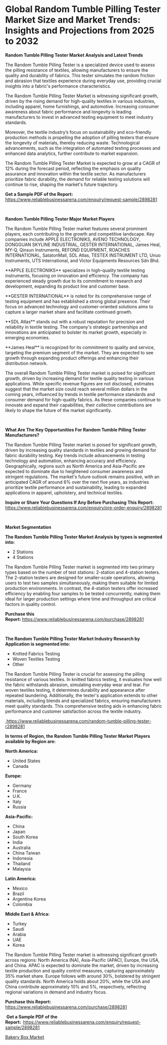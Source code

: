 <p><h1>Global Random Tumble Pilling Tester Market Size and Market Trends: Insights and Projections from 2025 to 2032</h1></p><p><strong>Random Tumble Pilling Tester Market Analysis and Latest Trends</strong></p>
<p><p>The Random Tumble Pilling Tester is a specialized device used to assess the pilling resistance of textiles, allowing manufacturers to ensure the quality and durability of fabrics. This tester simulates the random friction and abrasion that textiles experience during everyday use, providing crucial insights into a fabric's performance characteristics.</p><p>The Random Tumble Pilling Tester Market is witnessing significant growth, driven by the rising demand for high-quality textiles in various industries, including apparel, home furnishings, and automotive. Increasing consumer awareness about fabric performance and longevity is leading manufacturers to invest in advanced testing equipment to meet industry standards.</p><p>Moreover, the textile industry’s focus on sustainability and eco-friendly production methods is propelling the adoption of pilling testers that ensure the longevity of materials, thereby reducing waste. Technological advancements, such as the integration of automated testing processes and enhanced data analytics, further contribute to market expansion.</p><p>The Random Tumble Pilling Tester Market is expected to grow at a CAGR of 12% during the forecast period, reflecting the emphasis on quality assurance and innovation within the textile sector. As manufacturers prioritize fabric durability, the demand for reliable testing solutions will continue to rise, shaping the market's future trajectory.</p></p>
<p><strong>Get a Sample PDF of the Report:&nbsp;</strong> <a href="https://www.reliablebusinessarena.com/enquiry/request-sample/2898281?utm_campaign=3531&utm_medium=2&utm_source=Github&utm_content=ia&utm_term=15032025&utm_id=random-tumble-pilling-tester">https://www.reliablebusinessarena.com/enquiry/request-sample/2898281</a></p>
<p>&nbsp;</p>
<p><strong>Random Tumble Pilling Tester Major Market Players</strong></p>
<p><p>The Random Tumble Pilling Tester market features several prominent players, each contributing to the growth and competitive landscape. Key companies include APPLE ELECTRONIKS, AVENO TECHNOLOGY, DONGGUAN SKYLINE INDUSTRIAL, GESTER INTERNATIONAL, James Heal, MY-Q, Qinsun Instruments, REFOND EQUIPMENT, ROACHES INTERNATIONAL, SatatonMall, SDL Atlas, TESTEX INSTRUMENT LTD, Unuo Instruments, UTS International, and Victor Equipments Resources Sdn Bhd.</p><p>**APPLE ELECTRONIKS** specializes in high-quality textile testing instruments, focusing on innovation and efficiency. The company has experienced steady growth due to its commitment to research and development, expanding its product line and customer base.</p><p>**GESTER INTERNATIONAL** is noted for its comprehensive range of testing equipment and has established a strong global presence. Their focus on advanced technology and customer-oriented solutions aims to capture a larger market share and facilitate continued growth. </p><p>**SDL Atlas** stands out with a robust reputation for precision and reliability in textile testing. The company's strategic partnerships and innovations are anticipated to bolster its market growth, especially in emerging economies. </p><p>**James Heal** is recognized for its commitment to quality and service, targeting the premium segment of the market. They are expected to see growth through expanding product offerings and enhancing their distribution network.</p><p>The overall Random Tumble Pilling Tester market is poised for significant growth, driven by increasing demand for textile quality testing in various applications. While specific revenue figures are not disclosed, estimates suggest that the market size could reach several million dollars in the coming years, influenced by trends in textile performance standards and consumer demand for high-quality fabrics. As these companies continue to innovate and expand their capabilities, their collective contributions are likely to shape the future of the market significantly.</p></p>
<p>&nbsp;</p>
<p><strong>What Are The Key Opportunities For Random Tumble Pilling Tester Manufacturers?</strong></p>
<p><p>The Random Tumble Pilling Tester market is poised for significant growth, driven by increasing quality standards in textiles and growing demand for fabric durability testing. Key trends include advancements in testing technology and automation, enhancing accuracy and efficiency. Geographically, regions such as North America and Asia-Pacific are expected to dominate due to heightened consumer awareness and stringent regulations. The market's future outlook remains positive, with an anticipated CAGR of around 6% over the next five years, as industries prioritize textile performance and sustainability, leading to expanded applications in apparel, upholstery, and technical textiles.</p></p>
<p><strong>Inquire or Share Your Questions If Any Before Purchasing This Report:</strong> <a href="https://www.reliablebusinessarena.com/enquiry/pre-order-enquiry/2898281?utm_campaign=3531&utm_medium=2&utm_source=Github&utm_content=ia&utm_term=15032025&utm_id=random-tumble-pilling-tester">https://www.reliablebusinessarena.com/enquiry/pre-order-enquiry/2898281</a></p>
<p>&nbsp;</p>
<p><strong>Market Segmentation</strong></p>
<p><strong>The Random Tumble Pilling Tester Market Analysis by types is segmented into:</strong></p>
<p><ul><li>2 Stations</li><li>4 Stations</li></ul></p>
<p><p>The Random Tumble Pilling Tester market is segmented into two primary types based on the number of test stations: 2-station and 4-station testers. The 2-station testers are designed for smaller-scale operations, allowing users to test two samples simultaneously, making them suitable for limited production environments. In contrast, the 4-station testers offer increased efficiency by enabling four samples to be tested concurrently, making them ideal for larger production settings where time and throughput are critical factors in quality control.</p></p>
<p><strong>Purchase this Report:&nbsp;</strong><a href="https://www.reliablebusinessarena.com/purchase/2898281?utm_campaign=3531&utm_medium=2&utm_source=Github&utm_content=ia&utm_term=15032025&utm_id=random-tumble-pilling-tester">https://www.reliablebusinessarena.com/purchase/2898281</a></p>
<p>&nbsp;</p>
<p><strong>The Random Tumble Pilling Tester Market Industry Research by Application is segmented into:</strong></p>
<p><ul><li>Knitted Fabrics Testing</li><li>Woven Textiles Testing</li><li>Other</li></ul></p>
<p><p>The Random Tumble Pilling Tester is crucial for assessing the pilling resistance of various textiles. In knitted fabrics testing, it evaluates how well the fabric withstands abrasion, simulating everyday wear and tear. For woven textiles testing, it determines durability and appearance after repeated laundering. Additionally, the tester's application extends to other materials, including blends and specialized fabrics, ensuring manufacturers meet quality standards. This comprehensive testing aids in enhancing fabric performance and customer satisfaction across the textile industry.</p></p>
<p><a href="https://www.reliablebusinessarena.com/random-tumble-pilling-tester-r2898281?utm_campaign=3531&utm_medium=2&utm_source=Github&utm_content=ia&utm_term=15032025&utm_id=random-tumble-pilling-tester">&nbsp;https://www.reliablebusinessarena.com/random-tumble-pilling-tester-r2898281</a></p>
<p><strong>In terms of Region, the Random Tumble Pilling Tester Market Players available by Region are:</strong></p>
<p>
    <p> <strong> North America: </strong>
        <ul>
            <li>United States</li>
            <li>Canada</li>
        </ul>
        </p> 
    <p> <strong> Europe: </strong>
        <ul>
            <li>Germany</li>
            <li>France</li>
            <li>U.K.</li>
            <li>Italy</li>
            <li>Russia</li>
        </ul>
        </p> 
    <p> <strong> Asia-Pacific: </strong>
        <ul>
            <li>China</li>
            <li>Japan</li>
            <li>South Korea</li>
            <li>India</li>
            <li>Australia</li>
            <li>China Taiwan</li>
            <li>Indonesia</li>
            <li>Thailand</li>
            <li>Malaysia</li>
        </ul>
        </p> 
    <p> <strong> Latin America: </strong>
        <ul>
            <li>Mexico</li>
            <li>Brazil</li>
            <li>Argentina Korea</li>
            <li>Colombia</li>
        </ul>
        </p> 
    <p> <strong> Middle East & Africa: </strong>
        <ul>
            <li>Turkey</li>
            <li>Saudi</li>
            <li>Arabia</li>
            <li>UAE</li>
            <li>Korea</li>
        </ul>
    </p>
    </p>
<p><p>The Random Tumble Pilling Tester market is witnessing significant growth across regions: North America (NA), Asia-Pacific (APAC), Europe, the USA, and China. APAC is expected to dominate the market, driven by increasing textile production and quality control measures, capturing approximately 35% market share. Europe follows with around 30%, bolstered by stringent quality standards. North America holds about 20%, while the USA and China contribute approximately 10% and 5%, respectively, reflecting regional variations in demand and industry focus.</p></p>
<p><strong>Purchase this Report: </strong><a href="https://www.reliablebusinessarena.com/purchase/2898281?utm_campaign=3531&utm_medium=2&utm_source=Github&utm_content=ia&utm_term=15032025&utm_id=random-tumble-pilling-tester">https://www.reliablebusinessarena.com/purchase/2898281</a></p>
<p>&nbsp;<strong>Get a Sample PDF of the Report:&nbsp;&nbsp;</strong><a href="https://www.reliablebusinessarena.com/enquiry/request-sample/2898281?utm_campaign=3531&utm_medium=2&utm_source=Github&utm_content=ia&utm_term=15032025&utm_id=random-tumble-pilling-tester">https://www.reliablebusinessarena.com/enquiry/request-sample/2898281</a></p>
<p><strong></strong></p>
<p><p><a href="https://github.com/abidomamen/Market-Research-Report-List-1/blob/main/bakery-box-market.md?utm_campaign=3531&utm_medium=2&utm_source=Github&utm_content=ia&utm_term=15032025&utm_id=random-tumble-pilling-tester">Bakery Box Market</a></p></p>